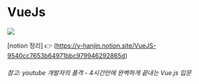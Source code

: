 # VueJs


<img src="https://img.shields.io/badge/Vue.js-4FC08D?style=flat-square&logo=Vue.js&logoColor=white"/>

[notion 정리] :point_right: (https://y-hanjin.notion.site/VueJS-9540cc7653b64971bbc979946292865d)

###### 참고: youtube 개발자의 품격 - 4시간만에 완벽하게 끝내는 Vue.js 입문
